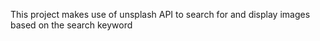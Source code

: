 This project makes use of unsplash API to search for and display images based on the search keyword

